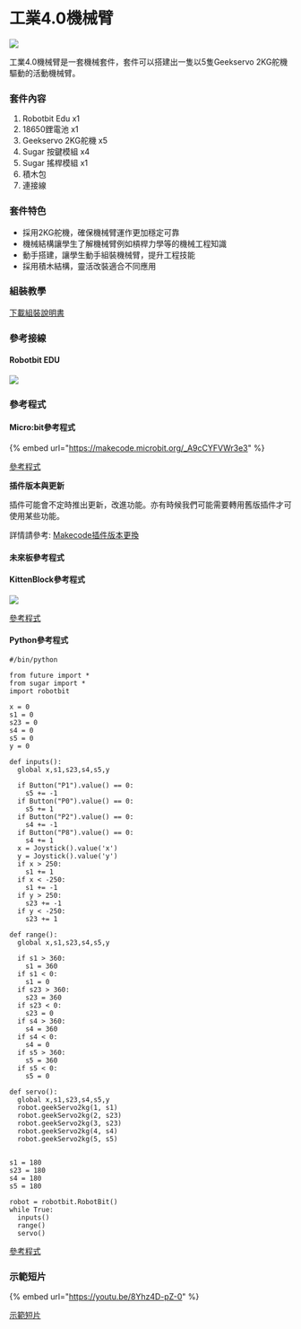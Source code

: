 # 工業4.0機械臂

![](https://kittenbothk.readthedocs.io/en/latest/\_images/robot\_arm\_3.png)

工業4.0機械臂是一套機械套件，套件可以搭建出一隻以5隻Geekservo 2KG舵機驅動的活動機械臂。

### 套件內容

1. Robotbit Edu x1
2. 18650鋰電池 x1
3. Geekservo 2KG舵機 x5
4. Sugar 按鍵模組 x4
5. Sugar 搖桿模組 x1
6. 積木包
7. 連接線

### 套件特色

* 採用2KG舵機，確保機械臂運作更加穩定可靠
* 機械結構讓學生了解機械臂例如槓桿力學等的機械工程知識
* 動手搭建，讓學生動手組裝機械臂，提升工程技能
* 採用積木結構，靈活改裝適合不同應用

### 組裝教學

[下載組裝說明書](https://github.com/kittenbothk/kittenbothk/raw/master/Kits/lego\_robot\_arm/lego\_robot\_arm.pdf)

### 參考接線

#### Robotbit EDU

![](https://kittenbothk.readthedocs.io/en/latest/\_images/wiring3.png)

### 參考程式

#### Micro:bit參考程式

{% embed url="https://makecode.microbit.org/_A9cCYFVWr3e3" %}

[參考程式](https://makecode.microbit.org/\_A9cCYFVWr3e3)

**插件版本與更新**

插件可能會不定時推出更新，改進功能。亦有時候我們可能需要轉用舊版插件才可使用某些功能。

詳情請參考: [Makecode插件版本更換](../makecode/makecodeextupdate.md)

#### 未來板參考程式

#### KittenBlock參考程式

![](https://kittenbothk.readthedocs.io/en/latest/\_images/code\_kb.png)

[參考程式](https://github.com/kittenbothk/kittenbothk/raw/master/Kits/lego\_robot\_arm/robot\_arm.sb3)

#### Python參考程式

```
#/bin/python

from future import *
from sugar import *
import robotbit

x = 0
s1 = 0
s23 = 0
s4 = 0
s5 = 0
y = 0

def inputs():
  global x,s1,s23,s4,s5,y

  if Button("P1").value() == 0:
    s5 += -1
  if Button("P0").value() == 0:
    s5 += 1
  if Button("P2").value() == 0:
    s4 += -1
  if Button("P8").value() == 0:
    s4 += 1
  x = Joystick().value('x')
  y = Joystick().value('y')
  if x > 250:
    s1 += 1
  if x < -250:
    s1 += -1
  if y > 250:
    s23 += -1
  if y < -250:
    s23 += 1

def range():
  global x,s1,s23,s4,s5,y

  if s1 > 360:
    s1 = 360
  if s1 < 0:
    s1 = 0
  if s23 > 360:
    s23 = 360
  if s23 < 0:
    s23 = 0
  if s4 > 360:
    s4 = 360
  if s4 < 0:
    s4 = 0
  if s5 > 360:
    s5 = 360
  if s5 < 0:
    s5 = 0

def servo():
  global x,s1,s23,s4,s5,y
  robot.geekServo2kg(1, s1)
  robot.geekServo2kg(2, s23)
  robot.geekServo2kg(3, s23)
  robot.geekServo2kg(4, s4)
  robot.geekServo2kg(5, s5)


s1 = 180
s23 = 180
s4 = 180
s5 = 180

robot = robotbit.RobotBit()
while True:
  inputs()
  range()
  servo()
```

[參考程式](https://github.com/kittenbothk/kittenbothk/raw/master/Kits/lego\_robot\_arm/robot\_arm.py)

### 示範短片

{% embed url="https://youtu.be/8Yhz4D-pZ-0" %}

[示範短片](https://youtu.be/8Yhz4D-pZ-0)
